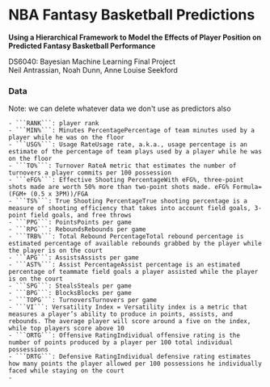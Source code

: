 # NBA Fantasy Basketball Predictions  
**Using a Hierarchical Framework to Model the Effects of Player Position on Predicted Fantasy Basketball Performance**  

DS6040: Bayesian Machine Learning Final Project  
Neil Antrassian, Noah Dunn, Anne Louise Seekford  



### Data
Note: we can delete whatever data we don't use as predictors also


    - ```RANK```: player rank
    - ```MIN%```: Minutes PercentagePercentage of team minutes used by a player while he was on the floor
    - ```USG%```: Usage RateUsage rate, a.k.a., usage percentage is an estimate of the percentage of team plays used by a player while he was on the floor
    - ```TO%```: Turnover RateA metric that estimates the number of turnovers a player commits per 100 possession
    - ```eFG%```: Effective Shooting PercentageWith eFG%, three-point shots made are worth 50% more than two-point shots made. eFG% Formula=(FGM+ (0.5 x 3PM))/FGA
    - ```TS%```: True Shooting PercentageTrue shooting percentage is a measure of shooting efficiency that takes into account field goals, 3-point field goals, and free throws
    - ```PPG```: PointsPoints per game
    - ```RPG```: ReboundsRebounds per game
    - ```TRB%```: Total Rebound PercentageTotal rebound percentage is estimated percentage of available rebounds grabbed by the player while the player is on the court
    - ```APG```: AssistsAssists per game
    - ```AST%```: Assist PercentageAssist percentage is an estimated percentage of teammate field goals a player assisted while the player is on the court
    - ```SPG```: StealsSteals per game
    - ```BPG```: BlocksBlocks per game
    - ```TOPG```: TurnoversTurnovers per game
    - ```VI```: Versatility Index = Versatility index is a metric that measures a player’s ability to produce in points, assists, and rebounds. The average player will score around a five on the index, while top players score above 10
    - ```ORTG```: Offensive RatingIndividual offensive rating is the number of points produced by a player per 100 total individual possessions
    - ```DRTG```: Defensive RatingIndividual defensive rating estimates how many points the player allowed per 100 possessions he individually faced while staying on the court
    - 


